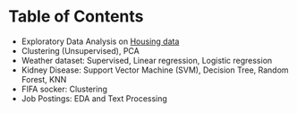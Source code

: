 # Table of Contents

- Exploratory Data Analysis on [Housing data](https://github.com/wellia/Machine_Learning/blob/main/housing_EDA.ipynb)
- Clustering (Unsupervised), PCA
- Weather dataset: Supervised, Linear regression, Logistic regression
- Kidney Disease: Support Vector Machine (SVM), Decision Tree, Random Forest, KNN
- FIFA socker: Clustering
- Job Postings: EDA and Text Processing

